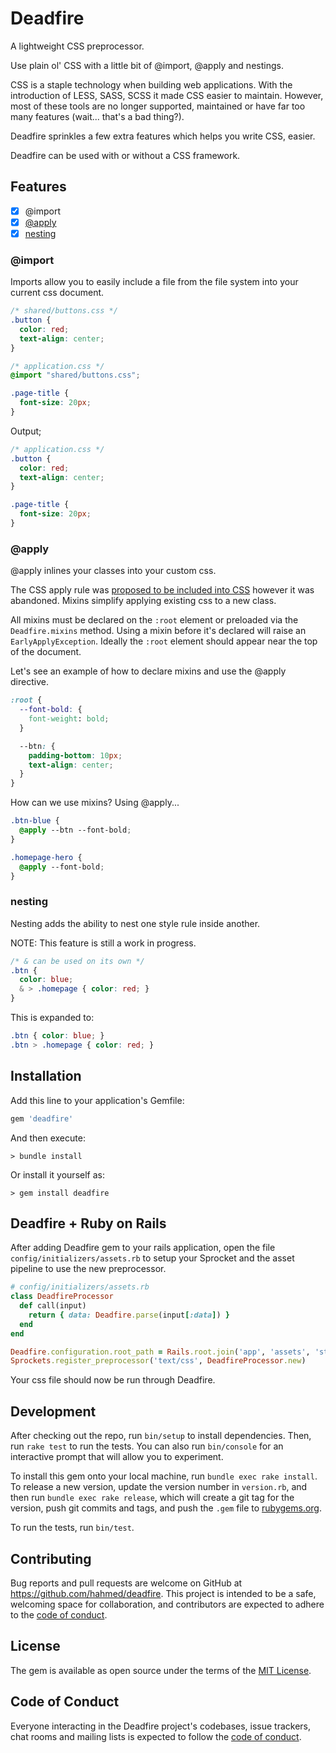 # Deadfire

A lightweight CSS preprocessor.

Use plain ol' CSS with a little bit of @import, @apply and nestings.

CSS is a staple technology when building web applications. With the introduction of LESS, SASS, SCSS it made CSS easier to maintain. However, most of these tools are no longer supported, maintained or have far too many features (wait... that's a bad thing?).

Deadfire sprinkles a few extra features which helps you write CSS, easier.

Deadfire can be used with or without a CSS framework.

## Features

- [x] @import
- [x] [@apply](https://tabatkins.github.io/specs/css-apply-rule/)
- [x] [nesting](https://drafts.csswg.org/css-nesting-1)

### @import

Imports allow you to easily include a file from the file system into your current css document.

```CSS
/* shared/buttons.css */
.button {
  color: red;
  text-align: center;
}

/* application.css */
@import "shared/buttons.css";

.page-title {
  font-size: 20px;
}
```

Output;

```CSS
/* application.css */
.button {
  color: red;
  text-align: center;
}

.page-title {
  font-size: 20px;
}
```

### @apply

@apply inlines your classes into your custom css.

The CSS apply rule was [proposed to be included into CSS](https://tabatkins.github.io/specs/css-apply-rule/) however it was abandoned. Mixins simplify applying existing css to a new class.

All mixins must be declared on the `:root` element or preloaded via the `Deadfire.mixins` method. Using a mixin before it's declared will raise an `EarlyApplyException`. Ideally the `:root` element should appear near the top of the document.

Let's see an example of how to declare mixins and use the @apply directive.

```CSS
:root {
  --font-bold: {
    font-weight: bold;
  }

  --btn: {
    padding-bottom: 10px;
    text-align: center;
  }
}
```

How can we use mixins? Using @apply...

```CSS
.btn-blue {
  @apply --btn --font-bold;
}

.homepage-hero {
  @apply --font-bold;
}
```

### nesting

Nesting adds the ability to nest one style rule inside another.

NOTE: This feature is still a work in progress.

```CSS
/* & can be used on its own */
.btn {
  color: blue;
  & > .homepage { color: red; }
}
```

This is expanded to:

```CSS
.btn { color: blue; }
.btn > .homepage { color: red; }
```

## Installation

Add this line to your application's Gemfile:

```ruby
gem 'deadfire'
```

And then execute:

  `> bundle install`

Or install it yourself as:

  `> gem install deadfire`

## Deadfire + Ruby on Rails

After adding Deadfire gem to your rails application, open the file `config/initializers/assets.rb` to setup your Sprocket and the asset pipeline to use the new preprocessor.

```ruby
# config/initializers/assets.rb
class DeadfireProcessor
  def call(input)
    return { data: Deadfire.parse(input[:data]) }
  end
end

Deadfire.configuration.root_path = Rails.root.join('app', 'assets', 'stylesheets')
Sprockets.register_preprocessor('text/css', DeadfireProcessor.new)
```

Your css file should now be run through Deadfire.
## Development

After checking out the repo, run `bin/setup` to install dependencies. Then, run `rake test` to run the tests. You can also run `bin/console` for an interactive prompt that will allow you to experiment.

To install this gem onto your local machine, run `bundle exec rake install`. To release a new version, update the version number in `version.rb`, and then run `bundle exec rake release`, which will create a git tag for the version, push git commits and tags, and push the `.gem` file to [rubygems.org](https://rubygems.org).

To run the tests, run `bin/test`.
## Contributing

Bug reports and pull requests are welcome on GitHub at https://github.com/hahmed/deadfire. This project is intended to be a safe, welcoming space for collaboration, and contributors are expected to adhere to the [code of conduct](https://github.com/hahmed/deadfire/blob/master/CODE_OF_CONDUCT.md).


## License

The gem is available as open source under the terms of the [MIT License](https://opensource.org/licenses/MIT).

## Code of Conduct

Everyone interacting in the Deadfire project's codebases, issue trackers, chat rooms and mailing lists is expected to follow the [code of conduct](https://github.com/hahmed/deadfire/blob/master/CODE_OF_CONDUCT.md).